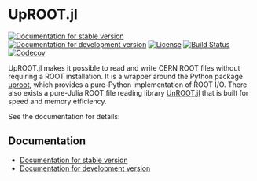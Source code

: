 # UpROOT.jl

[![Documentation for stable version](https://img.shields.io/badge/docs-stable-blue.svg)](https://JuliaHEP.github.io/UpROOT.jl/stable)
[![Documentation for development version](https://img.shields.io/badge/docs-dev-blue.svg)](https://JuliaHEP.github.io/UpROOT.jl/dev)
[![License](http://img.shields.io/badge/license-MIT-brightgreen.svg?style=flat)](LICENSE.md)
[![Build Status](https://github.com/JuliaHEP/UpROOT.jl/workflows/CI/badge.svg?branch=master)](https://github.com/JuliaHEP/UpROOT.jl/actions?query=workflow%3ACI)
[![Codecov](https://codecov.io/gh/JuliaHEP/UpROOT.jl/branch/master/graph/badge.svg)](https://codecov.io/gh/JuliaHEP/UpROOT.jl)

UpROOT.jl makes it possible to read and write CERN ROOT files without
requiring a ROOT installation. It is a wrapper around the Python package
[uproot](https://github.com/scikit-hep/uproot), which provides a pure-Python
implementation of ROOT I/O. There also exists a pure-Julia ROOT file reading library
[UnROOT.jl](https://github.com/tamasgal/UnROOT.jl) that is built for speed and memory efficiency.

See the documentation for details:

## Documentation

* [Documentation for stable version](https://JuliaHEP.github.io/UpROOT.jl/stable)
* [Documentation for development version](https://JuliaHEP.github.io/UpROOT.jl/dev)
